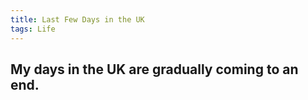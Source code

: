 ```yaml
---
title: Last Few Days in the UK
tags: Life
---
```


<h2> My days in the UK are gradually coming to an end.</h2>